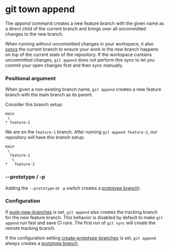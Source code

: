 # git town append

The _append_ command creates a new feature branch with the given name as a
direct child of the current branch and brings over all uncommitted changes to
the new branch.

When running without uncommitted changes in your workspace, it also
[syncs](sync.md) the current branch to ensure your work in the new branch
happens on top of the current state of the repository. If the workspace contains
uncommitted changes, `git append` does not perform this sync to let you commit
your open changes first and then sync manually.

### Positional argument

When given a non-existing branch name, `git append` creates a new feature branch
with the main branch as its parent.

Consider this branch setup:

```
main
 \
* feature-1
```

We are on the `feature-1` branch. After running `git append feature-2`, our
repository will have this branch setup:

```
main
 \
  feature-1
   \
*   feature-2
```

### --prototype / -p

Adding the `--prototype` or `-p` switch creates a
[prototype branch](../branch-types.md#prototype-branches)).

### Configuration

If [push-new-branches](../preferences/push-new-branches.md) is set, `git append`
also creates the tracking branch for the new feature branch. This behavior is
disabled by default to make `git append` run fast and save CI runs. The first
run of `git sync` will create the remote tracking branch.

If the configuration setting
[create-prototype-branches](../preferences/create-prototype-branches.md) is set,
`git append` always creates a
[prototype branch](../branch-types.md#prototype-branches).
